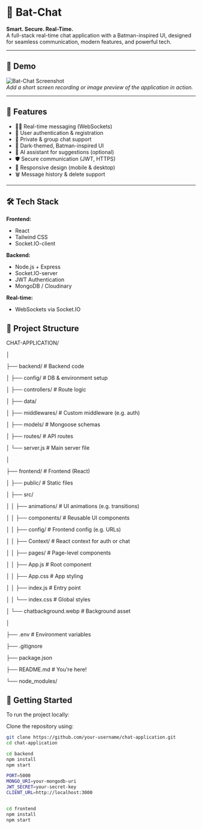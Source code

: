 # 🦇 Bat-Chat

**Smart. Secure. Real-Time.**  
A full-stack real-time chat application with a Batman-inspired UI, designed for seamless communication, modern features, and powerful tech.

---

## 📸 Demo

![Bat-Chat Screenshot](link-to-screenshot-or-gif)  
*Add a short screen recording or image preview of the application in action.*

---

## 🚀 Features

- 🕵️‍♂️ Real-time messaging (WebSockets)
- 👤 User authentication & registration
- 💬 Private & group chat support
- 🌙 Dark-themed, Batman-inspired UI
- 🧠 AI assistant for suggestions (optional)
- 🛡️ Secure communication (JWT, HTTPS)
- 📱 Responsive design (mobile & desktop)
- 🗑️ Message history & delete support

---

## 🛠️ Tech Stack

**Frontend:**
- React 
- Tailwind CSS 
- Socket.IO-client

**Backend:**
- Node.js + Express
- Socket.IO-server
- JWT Authentication
- MongoDB / Cloudinary

**Real-time:**
- WebSockets via Socket.IO



## 📂 Project Structure
CHAT-APPLICATION/  

│  

├── backend/ # Backend code  

│ ├── config/ # DB & environment setup  

│ ├── controllers/ # Route logic  

│ ├── data/ 

│ ├── middlewares/ # Custom middleware (e.g. auth)  

│ ├── models/ # Mongoose schemas  

│ ├── routes/ # API routes  

│ └── server.js # Main server file  

│  

├── frontend/ # Frontend (React)  

│ ├── public/ # Static files  

│ ├── src/  

│ │ ├── animations/ # UI animations (e.g. transitions)  

│ │ ├── components/ # Reusable UI components  

│ │ ├── config/ # Frontend config (e.g. URLs)  

│ │ ├── Context/ # React context for auth or chat  

│ │ ├── pages/ # Page-level components  

│ │ ├── App.js # Root component  

│ │ ├── App.css # App styling   

│ │ ├── index.js # Entry point  

│ │ └── index.css # Global styles  

│ └── chatbackground.webp # Background asset  

│  

├── .env # Environment variables  

├── .gitignore  

├── package.json  

├── README.md # You're here!  

└── node_modules/  



## 🚀 Getting Started

To run the project locally:

Clone the repository using:

```bash
git clone https://github.com/your-username/chat-application.git
cd chat-application

cd backend
npm install
npm start

PORT=5000
MONGO_URI=your-mongodb-uri
JWT_SECRET=your-secret-key
CLIENT_URL=http://localhost:3000


cd frontend
npm install
npm start
